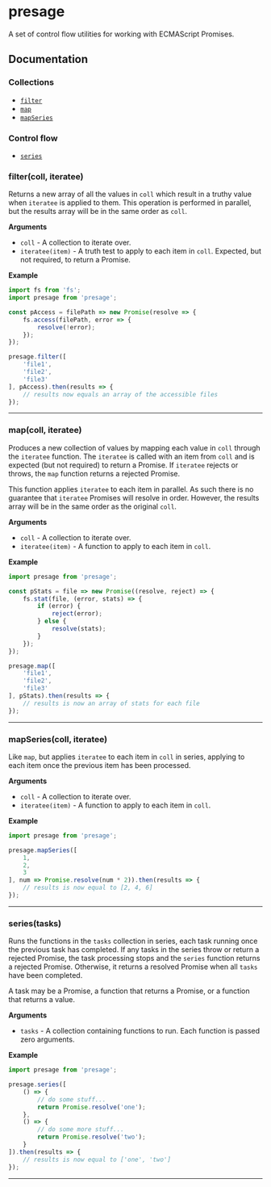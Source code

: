 # presage

A set of control flow utilities for working with ECMAScript Promises.

## Documentation

### Collections

* [`filter`](#filter)
* [`map`](#map)
* [`mapSeries`](#map-series)

### Control flow

* [`series`](#series)

<a name="filter"></a>

### filter(coll, iteratee)

Returns a new array of all the values in `coll` which result in a truthy
value when `iteratee` is applied to them. This operation is performed in
parallel, but the results array will be in the same order as `coll`.

__Arguments__

* `coll` - A collection to iterate over.
* `iteratee(item)` - A truth test to apply to each item in `coll`. Expected, but not required, to return a Promise.

__Example__

```javascript
import fs from 'fs';
import presage from 'presage';

const pAccess = filePath => new Promise(resolve => {
    fs.access(filePath, error => {
        resolve(!error);
    });
});

presage.filter([
    'file1',
    'file2',
    'file3'
], pAccess).then(results => {
    // results now equals an array of the accessible files
});
```

---------------------------------------

<a name="map"></a>

### map(coll, iteratee)

Produces a new collection of values by mapping each value in `coll`
through the `iteratee` function. The `iteratee` is called with an item
from `coll` and is expected (but not required) to return a Promise. If
`iteratee` rejects or throws, the `map` function returns a rejected
Promise.

This function applies `iteratee` to each item in parallel. As such there
is no guarantee that `iteratee` Promises will resolve in order. However,
the results array will be in the same order as the original `coll`.

__Arguments__

* `coll` - A collection to iterate over.
* `iteratee(item)` - A function to apply to each item in `coll`.

__Example__

```javascript
import presage from 'presage';

const pStats = file => new Promise((resolve, reject) => {
    fs.stat(file, (error, stats) => {
        if (error) {
            reject(error);
        } else {
            resolve(stats);
        }
    });
});

presage.map([
    'file1',
    'file2',
    'file3'
], pStats).then(results => {
    // results is now an array of stats for each file
});
```

---------------------------------------

<a name="map-series"></a>

### mapSeries(coll, iteratee)

Like `map`, but applies `iteratee` to each item in `coll` in series,
applying to each item once the previous item has been processed.

__Arguments__

* `coll` - A collection to iterate over.
* `iteratee(item)` - A function to apply to each item in `coll`.

__Example__

```javascript
import presage from 'presage';

presage.mapSeries([
    1,
    2,
    3
], num => Promise.resolve(num * 2)).then(results => {
    // results is now equal to [2, 4, 6]
});
```

---------------------------------------

<a name="series"></a>

### series(tasks)

Runs the functions in the `tasks` collection in series, each task
running once the previous task has completed. If any tasks in the series
throw or return a rejected Promise, the task processing stops and the
`series` function returns a rejected Promise. Otherwise, it returns a
resolved Promise when all `tasks` have been completed.

A task may be a Promise, a function that returns a Promise, or a
function that returns a value.

__Arguments__

* `tasks` - A collection containing functions to run. Each function is passed zero arguments.

__Example__

```javascript
import presage from 'presage';

presage.series([
    () => {
        // do some stuff...
        return Promise.resolve('one');
    },
    () => {
        // do some more stuff...
        return Promise.resolve('two');
    }
]).then(results => {
    // results is now equal to ['one', 'two']
});
```

---------------------------------------
